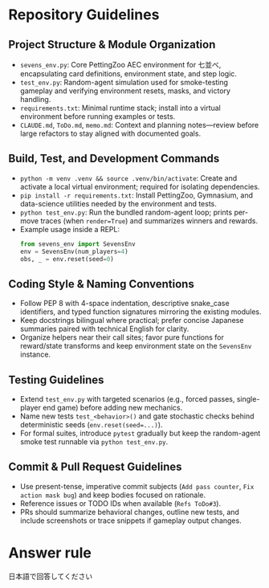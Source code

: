 # Repository Guidelines

## Project Structure & Module Organization
- `sevens_env.py`: Core PettingZoo AEC environment for 七並べ, encapsulating card definitions, environment state, and step logic.
- `test_env.py`: Random-agent simulation used for smoke-testing gameplay and verifying environment resets, masks, and victory handling.
- `requirements.txt`: Minimal runtime stack; install into a virtual environment before running examples or tests.
- `CLAUDE.md`, `ToDo.md`, `memo.md`: Context and planning notes—review before large refactors to stay aligned with documented goals.

## Build, Test, and Development Commands
- `python -m venv .venv && source .venv/bin/activate`: Create and activate a local virtual environment; required for isolating dependencies.
- `pip install -r requirements.txt`: Install PettingZoo, Gymnasium, and data-science utilities needed by the environment and tests.
- `python test_env.py`: Run the bundled random-agent loop; prints per-move traces (when `render=True`) and summarizes winners and rewards.
- Example usage inside a REPL:
  ```python
  from sevens_env import SevensEnv
  env = SevensEnv(num_players=4)
  obs, _ = env.reset(seed=0)
  ```

## Coding Style & Naming Conventions
- Follow PEP 8 with 4-space indentation, descriptive snake_case identifiers, and typed function signatures mirroring the existing modules.
- Keep docstrings bilingual where practical; prefer concise Japanese summaries paired with technical English for clarity.
- Organize helpers near their call sites; favor pure functions for reward/state transforms and keep environment state on the `SevensEnv` instance.

## Testing Guidelines
- Extend `test_env.py` with targeted scenarios (e.g., forced passes, single-player end game) before adding new mechanics.
- Name new tests `test_<behavior>()` and gate stochastic checks behind deterministic seeds (`env.reset(seed=...)`).
- For formal suites, introduce `pytest` gradually but keep the random-agent smoke test runnable via `python test_env.py`.

## Commit & Pull Request Guidelines
- Use present-tense, imperative commit subjects (`Add pass counter`, `Fix action mask bug`) and keep bodies focused on rationale.
- Reference issues or TODO IDs when available (`Refs ToDo#3`).
- PRs should summarize behavioral changes, outline new tests, and include screenshots or trace snippets if gameplay output changes.

# Answer rule
日本語で回答してください